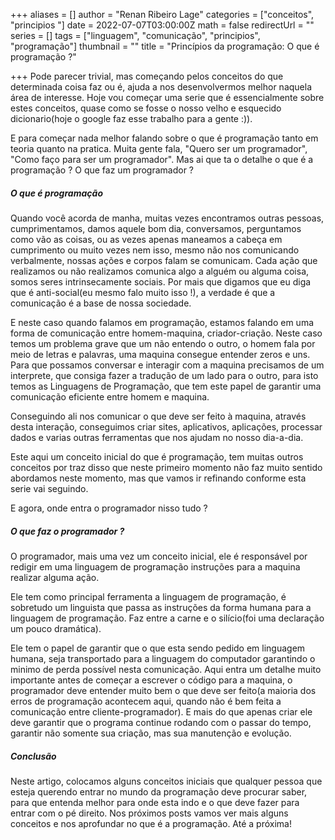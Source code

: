 +++
aliases = []
author = "Renan Ribeiro Lage"
categories = ["conceitos", "principios "]
date = 2022-07-07T03:00:00Z
math = false
redirectUrl = ""
series = []
tags = ["linguagem", "comunicação", "principios", "programação"]
thumbnail = ""
title = "Princípios da programação: O que é programação ?"

+++
Pode parecer trivial, mas começando pelos conceitos do que determinada coisa faz ou é, ajuda a nos desenvolvermos melhor naquela área de interesse. Hoje vou começar uma serie que é essencialmente sobre estes conceitos, quase como se fosse o nosso velho e esquecido dicionario(hoje o google faz esse trabalho para a gente :)).

E para começar nada melhor falando sobre o que é programação tanto em teoria quanto na pratica. Muita gente fala, "Quero ser um programador", "Como faço para ser um programador". Mas ai que ta o detalhe o que é a programação ? O que faz um programador ?

##### O que é programação

Quando você acorda de manha, muitas vezes encontramos outras pessoas, cumprimentamos, damos aquele bom dia, conversamos, perguntamos como vão as coisas, ou as vezes apenas maneamos a cabeça em cumprimento ou muito vezes nem isso, mesmo não nos comunicando verbalmente, nossas ações e corpos falam se comunicam. Cada ação que realizamos ou não realizamos comunica algo a alguém ou alguma coisa, somos seres intrinsecamente sociais. Por mais que digamos que eu diga que é anti-social(eu mesmo falo muito isso !), a verdade é que a comunicação é a base de nossa sociedade.

E neste caso quando falamos em programação, estamos falando em uma forma de comunicação entre homem-maquina, criador-criação. Neste caso temos um problema grave que um não entendo o outro, o homem fala por meio de letras e palavras, uma maquina consegue entender zeros e uns. Para que possamos conversar e interagir com a maquina precisamos de um interprete, que consiga fazer a tradução de um lado para o outro, para isto temos as Linguagens de Programação, que tem este papel de garantir uma comunicação eficiente entre homem e maquina.

Conseguindo ali nos comunicar o que deve ser feito à maquina, através desta interação, conseguimos criar sites, aplicativos, aplicações, processar dados e varias outras ferramentas que nos ajudam no nosso dia-a-dia.

Este aqui um conceito inicial do que é programação, tem muitas outros conceitos por traz disso que neste primeiro momento não faz muito sentido abordamos neste momento, mas que vamos ir refinando conforme esta serie vai seguindo.

E agora, onde entra o programador nisso tudo ?

##### O que faz o programador ?

O programador, mais uma vez um conceito inicial, ele é responsável por redigir em uma linguagem de programação instruções para a maquina realizar alguma ação.

Ele tem como principal ferramenta  a linguagem de programação, é sobretudo um linguista que passa as instruções da forma humana para a linguagem de programação. Faz entre a carne e o silício(foi uma declaração um pouco dramática).

Ele tem o papel de garantir que o que esta sendo pedido em linguagem humana, seja transportado para a linguagem do computador garantindo o minimo de perda possível nesta comunicação. Aqui entra um detalhe muito importante antes de começar a escrever o código para a maquina, o programador deve entender muito bem o que deve ser feito(a maioria dos erros de programação acontecem aqui, quando não é bem feita a comunicação entre cliente-programador). E mais do que apenas criar ele deve garantir que o programa continue rodando com o passar do tempo, garantir não somente sua criação, mas sua manutenção e evolução.

##### Conclusão

Neste artigo, colocamos alguns conceitos iniciais que qualquer pessoa que esteja querendo entrar no mundo da programação deve procurar saber, para que entenda melhor para onde esta indo e o que deve fazer para entrar com o pé direito. Nos próximos posts vamos ver mais alguns conceitos e nos aprofundar no que é a programação. Até a próxima!